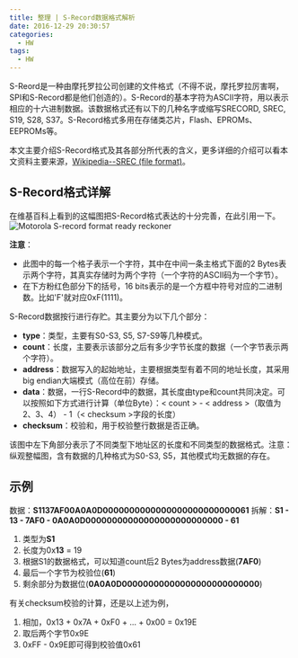 ```yaml
---
title: 整理 | S-Record数据格式解析
date: 2016-12-29 20:30:57
categories:
  - HW
tags:
  - HW
---
```


S-Reord是一种由摩托罗拉公司创建的文件格式（不得不说，摩托罗拉厉害啊，SPI和S-Record都是他们创造的）。S-Record的基本字符为ASCII字符，用以表示相应的十六进制数据。该数据格式还有以下的几种名字或缩写SRECORD, SREC, S19, S28, S37。S-Record格式多用在存储类芯片，Flash、EPROMs、EEPROMs等。

本文主要介绍S-Record格式及其各部分所代表的含义，更多详细的介绍可以看本文资料主要来源，[Wikipedia--SREC (file format)](https://en.wikipedia.org/wiki/SREC_%28file_format%29)。

<!--more-->

## S-Record格式详解

在维基百科上看到的这幅图把S-Record格式表达的十分完善，在此引用一下。
![Motorola S-record format ready reckoner](http://o85gvbiad.bkt.clouddn.com/20161229-Motorola-SREC-Chart.png)

**注意**：
* 此图中的每一个格子表示一个字符，其中在中间一条主格式下面的2 Bytes表示两个字符，其真实存储时为两个字符（一个字符的ASCII码为一个字节）。
* 在下方粉红色部分下的括号，16 bits表示的是一个方框中符号对应的二进制数。比如'F'就对应0xF(1111)。

S-Record数据按行进行存贮。其主要分为以下几个部分：
* **type**：类型，主要有S0-S3, S5, S7-S9等几种模式。
* **count**：长度，主要表示该部分之后有多少字节长度的数据（一个字节表示两个字符）。
* **address**：数据写入的起始地址，主要根据类型有着不同的地址长度，其采用big endian大端模式（高位在前）存储。
* **data**：数据，一行S-Record中的数据，其长度由type和count共同决定。可以按照如下方式进行计算（单位Byte）：< count > - < address >（取值为2、3、4） - 1（< checksum >字段的长度）
* **checksum**：校验和，用于校验整行数据是否正确。

该图中左下角部分表示了不同类型下地址区的长度和不同类型的数据格式。注意：纵观整幅图，含有数据的几种格式为S0-S3, S5，其他模式均无数据的存在。

## 示例

数据：**S1137AF00A0A0D0000000000000000000000000061**
拆解：**S1 - 13 - 7AF0 - 0A0A0D00000000000000000000000000 - 61**

1. 类型为**S1**
2. 长度为0x**13** = 19
3. 根据S1的数据格式，可以知道count后2 Bytes为address数据(**7AF0**)
4. 最后一个字节为校验位(**61**)
5. 剩余部分为数据位(**0A0A0D00000000000000000000000000**)

有关checksum校验的计算，还是以上述为例，
1. 相加，0x13 + 0x7A + 0xF0 + ... + 0x00 = 0x19E
2. 取后两个字节0x9E
3. 0xFF - 0x9E即可得到校验值0x61